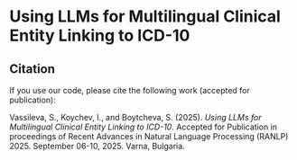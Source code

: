 # Using LLMs for Multilingual Clinical Entity Linking to ICD-10

## Citation

If you use our code, please cite the following work (accepted for publication):

Vassileva, S., Koychev, I., and Boytcheva, S. (2025). *Using LLMs for Multilingual Clinical Entity Linking to ICD-10*. Accepted for Publication in proceedings of Recent Advances in Natural Language Processing (RANLP) 2025. September 06-10, 2025. Varna, Bulgaria.

